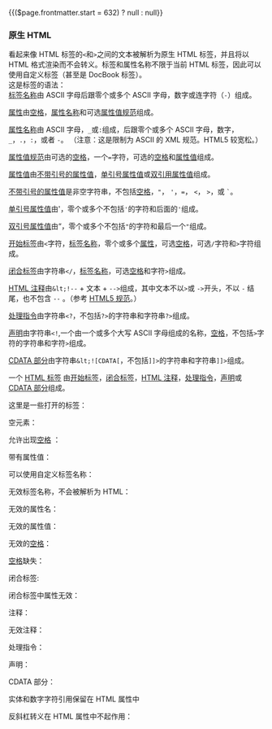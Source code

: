 {{($page.frontmatter.start = 632) ? null : null}}
### 原生 HTML

看起来像 HTML 标签的`<`和`>`之间的文本被解析为原生 HTML 标签，并且将以 HTML 格式渲染而不会转义。标签和属性名称不限于当前 HTML 标签，因此可以使用自定义标签（甚至是 DocBook 标签）。  
这是标签的语法：  
[标签名称](https://github.github.com/gfm/#tag-name)由 ASCII 字母后跟零个或多个 ASCII 字母，数字或连字符（`-`）组成。
  
[属性](https://github.github.com/gfm/#attribute)由[空格](https://github.github.com/gfm/#whitespace)，[属性名称](https://github.github.com/gfm/#attribute-name)和可选[属性值规范](https://github.github.com/gfm/#attribute-value-specification)组成。
  
[属性名称](https://github.github.com/gfm/#attribute-name)由 ASCII 字母，`_`或`:`组成，后跟零个或多个 ASCII 字母，数字，`_`，`.`，`:`，或者 `-`。 （注意：这是限制为 ASCII 的 XML 规范。HTML5 较宽松。）
  
[属性值规范](https://github.github.com/gfm/#attribute-value-specification)由可选的[空格](https://github.github.com/gfm/#whitespace)，一个`=`字符，可选的[空格](https://github.github.com/gfm/#whitespace)和[属性值](https://github.github.com/gfm/#attribute-value)组成。
  
[属性值](https://github.github.com/gfm/#attribute-value)由[不带引号的属性值](https://github.github.com/gfm/#unquoted-attribute-value)，[单引号属性值](https://github.github.com/gfm/#single-quoted-attribute-value)或[双引用属性值](https://github.github.com/gfm/#double-quoted-attribute-value)组成。
  
[不带引号的属性值](https://github.github.com/gfm/#unquoted-attribute-value)是非空字符串，不包括[空格](https://github.github.com/gfm/#whitespace)，`"`， `'`，`=`， `<`， `>`，或 `` ` ``。
  
[单引号属性值](https://github.github.com/gfm/#single-quoted-attribute-value)由'，零个或多个不包括`'`的字符和后面的`'`组成。
  
[双引号属性值](https://github.github.com/gfm/#double-quoted-attribute-value)由“，零个或多个不包括`"`的字符和最后一个`"`组成。
  
[开始标签](https://github.github.com/gfm/#open-tag)由`<`字符，[标签名称](https://github.github.com/gfm/#tag-name)，零个或多个[属性](https://github.github.com/gfm/#attribute)，可选[空格](https://github.github.com/gfm/#whitespace)，可选`/`字符和`>`字符组成。
  
[闭合标签](https://github.github.com/gfm/#closing-tag)由字符串`</`，[标签名称](https://github.github.com/gfm/#tag-name)，可选[空格](https://github.github.com/gfm/#whitespace)和字符`>`组成。
  
[HTML 注释](https://github.github.com/gfm/#html-comment)由`&lt;!--` + 文本 + `-->`组成，其中文本不以`>`或 `->`开头，不以 `-` 结尾，也不包含 `--` 。（参考 [HTML5 规范](http://www.w3.org/TR/html5/syntax.html#comments)。）
  
[处理指令](https://github.github.com/gfm/#processing-instruction)由字符串`<?`，不包括`?>`的字符串和字符串`?>`组成。
  
[声明](https://github.github.com/gfm/#declaration)由字符串`<!`,一个由一个或多个大写 ASCII 字母组成的名称，[空格](https://github.github.com/gfm/#whitespace)，不包括`>`字符的字符串和字符`>`组成。
  
[CDATA 部分](https://github.github.com/gfm/#cdata-section)由字符串`&lt;![CDATA[`，不包括`]]>`的字符串和字符串`]]>`组成。
  
一个 [HTML 标签](https://github.github.com/gfm/#html-tag) 由[开始标签](https://github.github.com/gfm/#open-tag)，[闭合标签](https://github.github.com/gfm/#closing-tag)，[HTML 注释](https://github.github.com/gfm/#html-comment)，[处理指令](https://github.github.com/gfm/#processing-instruction)，[声明](https://github.github.com/gfm/#declaration)或 [CDATA 部分](https://github.github.com/gfm/#cdata-section)组成。

这里是一些打开的标签：  
<Example :index="$page.frontmatter.start++"/>

空元素：    
<Example :index="$page.frontmatter.start++"/>

允许出现[空格](https://github.github.com/gfm/#whitespace) ：  
<Example :index="$page.frontmatter.start++"/>

带有属性值：  
<Example :index="$page.frontmatter.start++"/>

可以使用自定义标签名称：  
<Example :index="$page.frontmatter.start++"/>

无效标签名称，不会被解析为 HTML：  
<Example :index="$page.frontmatter.start++"/>

无效的属性名：  
<Example :index="$page.frontmatter.start++"/>

无效的属性值：  
<Example :index="$page.frontmatter.start++"/>

无效的[空格](https://github.github.com/gfm/#whitespace)：  
<Example :index="$page.frontmatter.start++"/>

[空格](https://github.github.com/gfm/#whitespace)缺失：  
<Example :index="$page.frontmatter.start++"/>

闭合标签:  
<Example :index="$page.frontmatter.start++"/>

闭合标签中属性无效：  
<Example :index="$page.frontmatter.start++"/>

注释：  
<Example :index="$page.frontmatter.start++"/>

<Example :index="$page.frontmatter.start++"/>

无效注释：  
<Example :index="$page.frontmatter.start++"/>

处理指令：  
<Example :index="$page.frontmatter.start++"/>

声明：  
<Example :index="$page.frontmatter.start++"/>

CDATA 部分：  
<Example :index="$page.frontmatter.start++"/>

实体和数字字符引用保留在 HTML 属性中  
<Example :index="$page.frontmatter.start++"/>

反斜杠转义在 HTML 属性中不起作用：  
<Example :index="$page.frontmatter.start++"/>

<Example :index="$page.frontmatter.start++"/>
